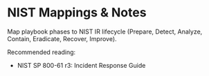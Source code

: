 # NIST Mappings & Notes

Map playbook phases to NIST IR lifecycle (Prepare, Detect, Analyze, Contain, Eradicate, Recover, Improve).

Recommended reading:
- NIST SP 800-61 r3: Incident Response Guide
